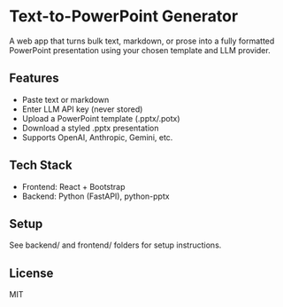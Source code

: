# Text-to-PowerPoint Generator

A web app that turns bulk text, markdown, or prose into a fully formatted PowerPoint presentation using your chosen template and LLM provider.

## Features
- Paste text or markdown
- Enter LLM API key (never stored)
- Upload a PowerPoint template (.pptx/.potx)
- Download a styled .pptx presentation
- Supports OpenAI, Anthropic, Gemini, etc.

## Tech Stack
- Frontend: React + Bootstrap
- Backend: Python (FastAPI), python-pptx

## Setup
See backend/ and frontend/ folders for setup instructions.

## License
MIT
